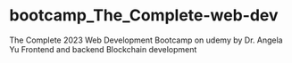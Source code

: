 # bootcamp_The_Complete-web-dev
The Complete 2023 Web Development Bootcamp on udemy by Dr. Angela Yu
Frontend and backend
Blockchain development

